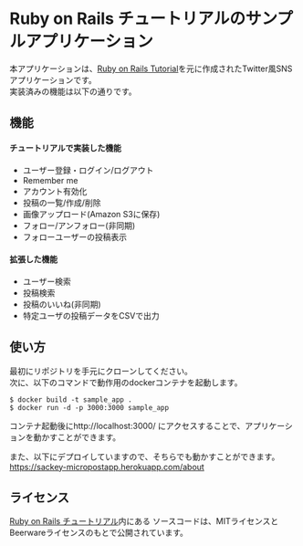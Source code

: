 # Ruby on Rails チュートリアルのサンプルアプリケーション
本アプリケーションは、<a href="http://railstutorial.jp/" target="_blank">Ruby on Rails Tutorial</a>を元に作成されたTwitter風SNSアプリケーションです。  
実装済みの機能は以下の通りです。

## 機能
#### チュートリアルで実装した機能
<ul>
  <li>ユーザー登録・ログイン/ログアウト</li>
  <li>Remember me</li>
  <li>アカウント有効化</li>
  <li>投稿の一覧/作成/削除</li>
  <li>画像アップロード(Amazon S3に保存)</li>
  <li>フォロー/アンフォロー(非同期)</li>
  <li>フォローユーザーの投稿表示</li>
</ul>

#### 拡張した機能
<ul>
  <li>ユーザー検索</li>
  <li>投稿検索</li>
  <li>投稿のいいね(非同期)</li>
  <li>特定ユーザの投稿データをCSVで出力</li>
</ul>

## 使い方

最初にリポジトリを手元にクローンしてください。  
次に、以下のコマンドで動作用のdockerコンテナを起動します。

```
$ docker build -t sample_app .
$ docker run -d -p 3000:3000 sample_app
```

コンテナ起動後にhttp://localhost:3000/ にアクセスすることで、アプリケーションを動かすことができます。  

また、以下にデプロイしていますので、そちらでも動かすことができます。
https://sackey-micropostapp.herokuapp.com/about

## ライセンス

[Ruby on Rails チュートリアル](https://railstutorial.jp/)内にある
ソースコードは、MITライセンスとBeerwareライセンスのもとで公開されています。
